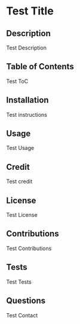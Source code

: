# Test Title
  ## Description
   Test Description

  ## Table of Contents
   Test ToC

  ## Installation
   Test instructions

  ## Usage
   Test Usage

  ## Credit
   Test credit

  ## License
   Test License

  ## Contributions
   Test Contributions

  ## Tests
   Test Tests

  ## Questions
   Test Contact
